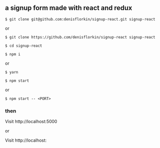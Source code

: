 
## a signup form made with react and redux

`$ git clone git@github.com:denisflorkin/signup-react.git signup-react`

or

`$ git clone https://github.com/denisflorkin/signup-react signup-react`

`$ cd signup-react`


`$ npm i`

or

`$ yarn`


`$ npm start`

or

`$ npm start -- <PORT>`


### then 
Visit http://localhost:5000

or 

Visit http://localhost:<PORT>

